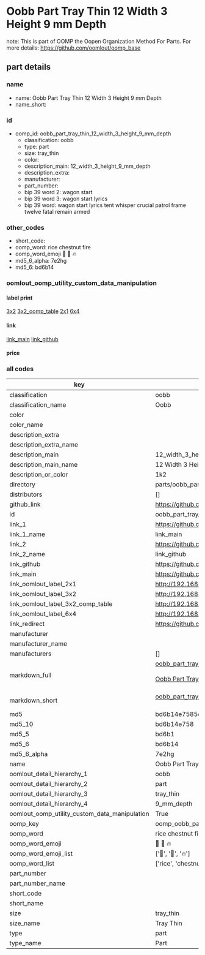 # Oobb Part Tray Thin 12 Width 3 Height 9 mm Depth  

note: This is part of OOMP the Oopen Organization Method For Parts. For more details: https://github.com/oomlout/oomp_base

##  part details
  







### name
* name: Oobb Part Tray Thin 12 Width 3 Height 9 mm Depth
* name_short: 
### id
* oomp_id: oobb_part_tray_thin_12_width_3_height_9_mm_depth
  * classification: oobb
  * type: part
  * size: tray_thin
  * color: 
  * description_main: 12_width_3_height_9_mm_depth
  * description_extra: 
  * manufacturer: 
  * part_number: 
  * bip 39 word 2: wagon start
  * bip 39 word 3: wagon start lyrics
  * bip 39 word: wagon start lyrics tent whisper crucial patrol frame twelve fatal remain armed

### other_codes
* short_code: 
* oomp_word: rice chestnut fire
* oomp_word_emoji :rice: :chestnut: :fire:
* md5_6_alpha: 7e2hg
* md5_6: bd6b14






### oomlout_oomp_utility_custom_data_manipulation
#### label print
[3x2](http://192.168.1.245:1112/?label=oomp%207e2hg)
[3x2_oomp_table](http://192.168.1.108:1112/?label=oomp%207e2hg)
[2x1](http://192.168.1.242:1112/?label=oomp%207e2hg)
[6x4](http://192.168.1.55:1112/?label=oomp%207e2hg)    

#### link

[link_main](https://github.com/oomlout/oomlout_oomp_version_1_messy/tree/main/parts/oobb_part_tray_thin_12_width_3_height_9_mm_depth) [link_github](https://github.com/oomlout/oomlout_oomp_version_1_messy/tree/main/parts/oobb_part_tray_thin_12_width_3_height_9_mm_depth)                             

#### price







### all codes 
| key | value |  
| --- | --- |  
| classification | oobb |  
| classification_name | Oobb |  
| color |  |  
| color_name |  |  
| description_extra |  |  
| description_extra_name |  |  
| description_main | 12_width_3_height_9_mm_depth |  
| description_main_name | 12 Width 3 Height 9 mm Depth |  
| description_or_color | 1k2 |  
| directory | parts/oobb_part_tray_thin_12_width_3_height_9_mm_depth |  
| distributors | [] |  
| github_link | https://github.com/oomlout/oomlout_oomp_part_src/tree/main/parts/oobb_part_tray_thin_12_width_3_height_9_mm_depth |  
| id | oobb_part_tray_thin_12_width_3_height_9_mm_depth |  
| link_1 | https://github.com/oomlout/oomlout_oomp_version_1_messy/tree/main/parts/oobb_part_tray_thin_12_width_3_height_9_mm_depth |  
| link_1_name | link_main |  
| link_2 | https://github.com/oomlout/oomlout_oomp_version_1_messy/tree/main/parts/oobb_part_tray_thin_12_width_3_height_9_mm_depth |  
| link_2_name | link_github |  
| link_github | https://github.com/oomlout/oomlout_oomp_version_1_messy/tree/main/parts/oobb_part_tray_thin_12_width_3_height_9_mm_depth |  
| link_main | https://github.com/oomlout/oomlout_oomp_version_1_messy/tree/main/parts/oobb_part_tray_thin_12_width_3_height_9_mm_depth |  
| link_oomlout_label_2x1 | http://192.168.1.242:1112/?label=oomp%207e2hg |  
| link_oomlout_label_3x2 | http://192.168.1.245:1112/?label=oomp%207e2hg |  
| link_oomlout_label_3x2_oomp_table | http://192.168.1.108:1112/?label=oomp%207e2hg |  
| link_oomlout_label_6x4 | http://192.168.1.55:1112/?label=oomp%207e2hg |  
| link_redirect | https://github.com/oomlout/oomlout_oomp_version_1_messy/tree/main/parts/oobb_part_tray_thin_12_width_3_height_9_mm_depth |  
| manufacturer |  |  
| manufacturer_name |  |  
| manufacturers | [] |  
| markdown_full | [oobb_part_tray_thin_12_width_3_height_9_mm_depth](none)<br>[](none)<br>[Oobb Part Tray Thin 12 Width 3 Height 9 Mm Depth](none)<br><br> |  
| markdown_short | [oobb_part_tray_thin_12_width_3_height_9_mm_depth](none)<br><br> |  
| md5 | bd6b14e7585c9424d1fd4df50af52fb2 |  
| md5_10 | bd6b14e758 |  
| md5_5 | bd6b1 |  
| md5_6 | bd6b14 |  
| md5_6_alpha | 7e2hg |  
| name | Oobb Part Tray Thin 12 Width 3 Height 9 mm Depth |  
| oomlout_detail_hierarchy_1 | oobb |  
| oomlout_detail_hierarchy_2 | part |  
| oomlout_detail_hierarchy_3 | tray_thin |  
| oomlout_detail_hierarchy_4 | 9_mm_depth |  
| oomlout_oomp_utility_custom_data_manipulation | True |  
| oomp_key | oomp_oobb_part_tray_thin_12_width_3_height_9_mm_depth |  
| oomp_word | rice chestnut fire |  
| oomp_word_emoji | :rice: :chestnut: :fire: |  
| oomp_word_emoji_list | [':rice:', ':chestnut:', ':fire:'] |  
| oomp_word_list | ['rice', 'chestnut', 'fire'] |  
| part_number |  |  
| part_number_name |  |  
| short_code |  |  
| short_name |  |  
| size | tray_thin |  
| size_name | Tray Thin |  
| type | part |  
| type_name | Part |  
